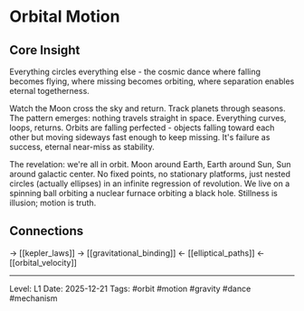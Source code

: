 # Orbital Motion

## Core Insight
Everything circles everything else - the cosmic dance where falling becomes flying, where missing becomes orbiting, where separation enables eternal togetherness.

Watch the Moon cross the sky and return. Track planets through seasons. The pattern emerges: nothing travels straight in space. Everything curves, loops, returns. Orbits are falling perfected - objects falling toward each other but moving sideways fast enough to keep missing. It's failure as success, eternal near-miss as stability.

The revelation: we're all in orbit. Moon around Earth, Earth around Sun, Sun around galactic center. No fixed points, no stationary platforms, just nested circles (actually ellipses) in an infinite regression of revolution. We live on a spinning ball orbiting a nuclear furnace orbiting a black hole. Stillness is illusion; motion is truth.

## Connections
→ [[kepler_laws]]
→ [[gravitational_binding]]
← [[elliptical_paths]]
← [[orbital_velocity]]

---
Level: L1
Date: 2025-12-21
Tags: #orbit #motion #gravity #dance #mechanism